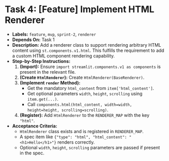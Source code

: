 # Task 4: [Feature] Implement HTML Renderer

*   **Labels:** `feature`, `mvp`, `sprint-2`, `renderer`
*   **Depends On:** Task 1
*   **Description:** Add a renderer class to support rendering arbitrary HTML content using `st.components.v1.html`. This fulfills the requirement to add a custom HTML component rendering capability.
*   **Step-by-Step Instructions:**
    1.  **(Import):** Ensure `import streamlit.components.v1 as components` is present in the relevant file.
    2.  **(Create `HtmlRenderer`):** Create `HtmlRenderer(BaseRenderer)`.
    3.  **(Implement `render` Method):**
        *   Get the mandatory `html_content` from `item['html_content']`.
        *   Get optional parameters `width`, `height`, `scrolling` using `item.get(...)`.
        *   Call `components.html(html_content, width=width, height=height, scrolling=scrolling)`.
    4.  **(Register):** Add `HtmlRenderer` to the `RENDERER_MAP` with the key `"html"`.
*   **Acceptance Criteria:**
    *   `HtmlRenderer` class exists and is registered in `RENDERER_MAP`.
    *   A spec item like `{"type": "html", "html_content": "<h1>Hello</h1>"}` renders correctly.
    *   Optional `width`, `height`, `scrolling` parameters are passed if present in the spec.
